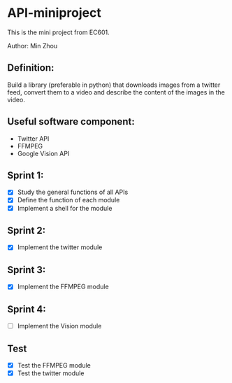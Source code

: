 # API-miniproject
This is the mini project from EC601.

Author: Min Zhou

## Definition:
Build a library (preferable in python) that downloads images from a twitter feed, convert them to a video and describe the content of the images in the video.

## Useful software component:
- Twitter API
- FFMPEG
- Google Vision API

## Sprint 1:
- [x] Study the general functions of all APIs
- [x] Define the function of each module
- [x] Implement a shell for the module

## Sprint 2:
- [x] Implement the twitter module

## Sprint 3:
- [x] Implement the FFMPEG module

## Sprint 4:
- [ ] Implement the Vision module

## Test
- [x] Test the FFMPEG module
- [x] Test the twitter module
